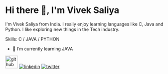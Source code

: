 # Hi there 👋, I'm Vivek Saliya
I'm Vivek Saliya from India. I really enjoy learning languages like C, Java and Python. I like exploring new things in the Tech industry.

Skills: C / JAVA / PYTHON

- 🌱 I’m currently learning JAVA 


[<img src='https://cdn.jsdelivr.net/npm/simple-icons@3.0.1/icons/github.svg' alt='github' height='40'>](https://github.com/vs2611) 
[![linkedin](https://img.shields.io/badge/linkedin-0A66C2?style=for-the-badge&logo=linkedin&logoColor=white)](https://www.https://www.linkedin.com/in/vivek-saliya-a88884245/)
[![twitter](https://img.shields.io/badge/twitter-1DA1F2?style=for-the-badge&logo=twitter&logoColor=white)](https://https://twitter.com/vs_2611)



